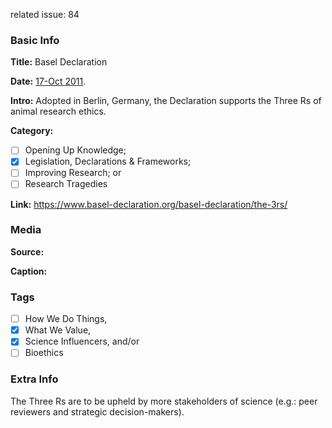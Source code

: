 related issue: 84
### Basic Info

**Title:**
Basel Declaration

**Date:**
[17-Oct 2011](https://www.basel-declaration.org/basel-declaration/the-3rs/).

**Intro:**
Adopted in Berlin, Germany, the Declaration supports the Three Rs of animal research ethics.

**Category:** 

- [ ] Opening Up Knowledge;
- [x] Legislation, Declarations & Frameworks;
- [ ] Improving Research; or
- [ ] Research Tragedies

**Link:**
https://www.basel-declaration.org/basel-declaration/the-3rs/
### Media

**Source:** 

**Caption:** 

### Tags

- [ ] How We Do Things, 
- [x] What We Value, 
- [x] Science Influencers, and/or 
- [ ] Bioethics

### Extra Info

The Three Rs are to be upheld by more stakeholders of science (e.g.: peer reviewers and strategic decision-makers).
